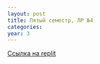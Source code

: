 ```yaml
---
layout: post
title: Пятый семестр, ЛР №4
categories: 
year: 3
---
```


[Ссылка на replit](https://replit.com/@sergey290601/sem5-lr4?v=1)
